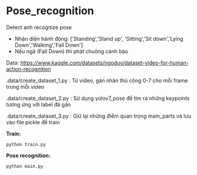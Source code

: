 # Pose_recognition
Detect anh recognize pose

- Nhận diện hành động: ['Standing','Stand up', 'Sitting','Sit down','Lying Down','Walking','Fall Down']
- Nếu ngã (Fall Down) thì phát chuông cảnh báo

Data:
https://www.kaggle.com/datasets/ngoduy/dataset-video-for-human-action-recognition

.data/create_dataset_1.py : Từ video, gán nhãn thủ công 0-7 cho mỗi frame trong mỗi video

.data/create_dataset_2.py : Sử dụng yolov7_pose để tìm ra những keypoints tương ứng với label đã gán

.data/create_dataset_3.py : Giữ lại những điểm quan trọng main_parts và lưu vào file pickle để train


**Train:**
```
python train.py
```

**Pose recognition:**
```
python main.py
```
